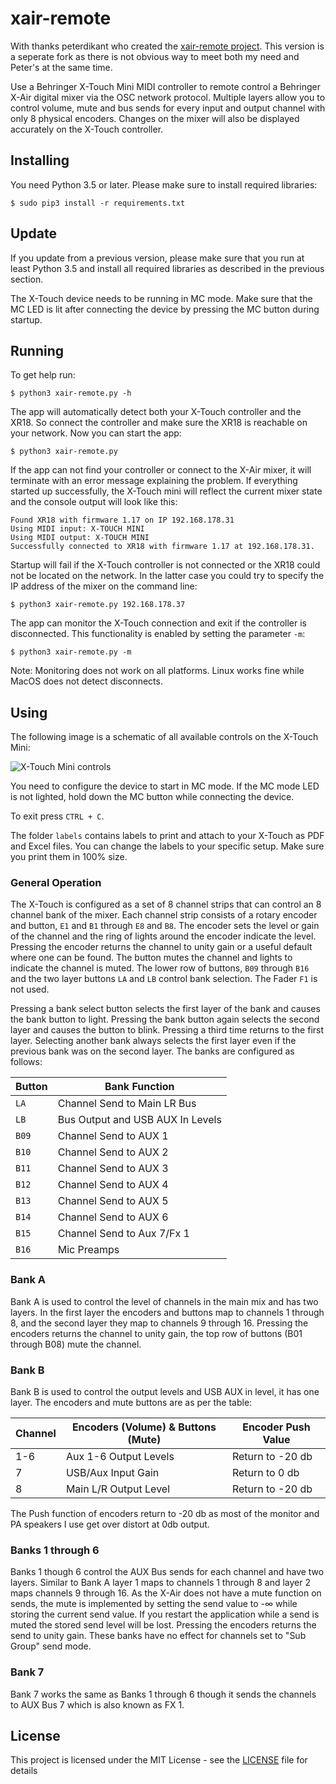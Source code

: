 # xair-remote

With thanks peterdikant who created the [xair-remote
project](https://github.com/peterdikant/xair-remote). This version is a seperate
fork as there is not obvious way to meet both my need and Peter's at the same time.

Use a Behringer X-Touch Mini MIDI controller to remote control a Behringer X-Air
digital mixer via the OSC network protocol. Multiple layers allow you to control
volume, mute and bus sends for every input and output channel with only 8
physical encoders. Changes on the mixer will also be displayed accurately on the
X-Touch controller.

## Installing

You need Python 3.5 or later. Please make sure to install required libraries:

	$ sudo pip3 install -r requirements.txt

## Update

If you update from a previous version, please make sure that you run at least
Python 3.5 and install all required libraries as described in the previous
section.

The X-Touch device needs to be running in MC mode. Make sure that the MC LED is
lit after connecting the device by pressing the MC button during startup.

## Running

To get help run:

	$ python3 xair-remote.py -h

The app will automatically detect both your X-Touch controller and the XR18. So
connect the controller and make sure the XR18 is reachable on your network. Now
you can start the app:

	$ python3 xair-remote.py

If the app can not find your controller or connect to the X-Air mixer, it will
terminate with an error message explaining the problem. If everything started up
successfully, the X-Touch mini will reflect the current mixer state and the
console output will look like this:

	Found XR18 with firmware 1.17 on IP 192.168.178.31
	Using MIDI input: X-TOUCH MINI
	Using MIDI output: X-TOUCH MINI
	Successfully connected to XR18 with firmware 1.17 at 192.168.178.31.

Startup will fail if the X-Touch controller is not connected or the XR18 could
not be located on the network. In the latter case you could try to specify the
IP address of the mixer on the command line:

	$ python3 xair-remote.py 192.168.178.37

The app can monitor the X-Touch connection and exit if the controller is
disconnected. This functionality is enabled by setting the parameter `-m`:

	$ python3 xair-remote.py -m
	
Note: Monitoring does not work on all platforms. Linux works fine while MacOS
does not detect disconnects.

## Using

The following image is a schematic of all available controls on the X-Touch Mini:

![X-Touch Mini controls](img/xtm-layout.png)

You need to configure the device to start in MC mode. If the MC mode LED is not
lighted, hold down the MC button while connecting the device.

To exit press `CTRL + C`.

The folder `labels` contains labels to print and attach to your X-Touch as PDF
and Excel files. You can change the labels to your specific setup. Make sure you
print them in 100% size.

### General Operation

The X-Touch is configured as a set of 8 channel strips that can control an 8
channel bank of the mixer. Each channel strip consists of a rotary encoder and
button, `E1` and `B1` through  `E8` and `B8`. The encoder sets the level or gain
of the channel and the ring of lights around the encoder indicate the level.
Pressing the encoder returns the channel to unity gain or a useful default where
one can be found. The button mutes the channel and lights to indicate the
channel is muted. The lower row of buttons, `B09` through `B16` and the two
layer buttons `LA` and `LB` control bank selection. The Fader `F1` is not used.

Pressing a bank select button selects the first layer of the bank and causes the
bank button to light. Pressing the bank button again selects the second layer
and causes the button to blink. Pressing a third time returns to the first
layer. Selecting another bank always selects the first layer even if the
previous bank was on the second layer. The banks are configured as follows:

Button | Bank Function
------ | -------------
`LA`   | Channel Send to Main LR Bus
`LB`   | Bus Output and USB AUX In Levels
`B09`  | Channel Send to AUX 1
`B10`  | Channel Send to AUX 2
`B11`  | Channel Send to AUX 3
`B12`  | Channel Send to AUX 4
`B13`  | Channel Send to AUX 5
`B14`  | Channel Send to AUX 6
`B15`  | Channel Send to Aux 7/Fx 1
`B16`  | Mic Preamps

### Bank A

Bank A is used to control the level of channels in the main mix and has two
layers. In the first layer the encoders and buttons map to channels 1 through 8,
and the second layer they map to channels 9 through 16. Pressing the encoders
returns the channel to unity gain, the top row of buttons (B01 through B08) mute
the channel.

### Bank B

Bank B is used to control the output levels and USB AUX in level, it has one
layer. The encoders and mute buttons are as per the table:

Channel | Encoders (Volume) & Buttons (Mute) | Encoder Push Value
------- | ---------------------------------- | ------------------
1-6     | Aux 1-6 Output Levels              | Return to -20 db
7       | USB/Aux Input Gain 				 | Return to 0 db
8       | Main L/R Output Level 			 | Return to -20 db

The Push function of encoders return to -20 db as most of the monitor and PA
speakers I use get over distort at 0db output.

### Banks 1 through 6

Banks 1 though 6 control the AUX Bus sends for each channel and have two layers.
Similar to Bank A layer 1 maps to channels 1 through 8 and layer 2 maps channels
9 through 16. As the X-Air does not have a mute function on sends, the mute is
implemented by setting the send value to -∞ while storing the current send
value. If you restart the application while a send is muted the stored send
level will be lost. Pressing the encoders returns the send to unity gain. These
banks have no effect for channels set to "Sub Group" send mode.

### Bank 7

Bank 7 works the same as Banks 1 through 6 though it sends the channels to AUX
Bus 7 which is also known as FX 1.

## License

This project is licensed under the MIT License - see the [LICENSE](LICENSE) file for details
